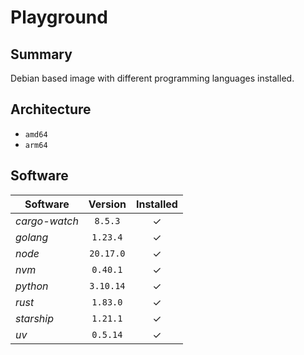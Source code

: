 # Playground

## Summary

Debian based image with different programming languages installed.

## Architecture

- `amd64`
- `arm64`

## Software

|**Software** |**Version**|**Installed**|
|-------------|:---------:|:-----------:|
|*cargo-watch*|`8.5.3`    |&check;      |
|*golang*     |`1.23.4`   |&check;      |
|*node*       |`20.17.0`  |&check;      |
|*nvm*        |`0.40.1`   |&check;      |
|*python*     |`3.10.14`  |&check;      |
|*rust*       |`1.83.0`   |&check;      |
|*starship*   |`1.21.1`   |&check;      |
|*uv*         |`0.5.14`   |&check;      |
